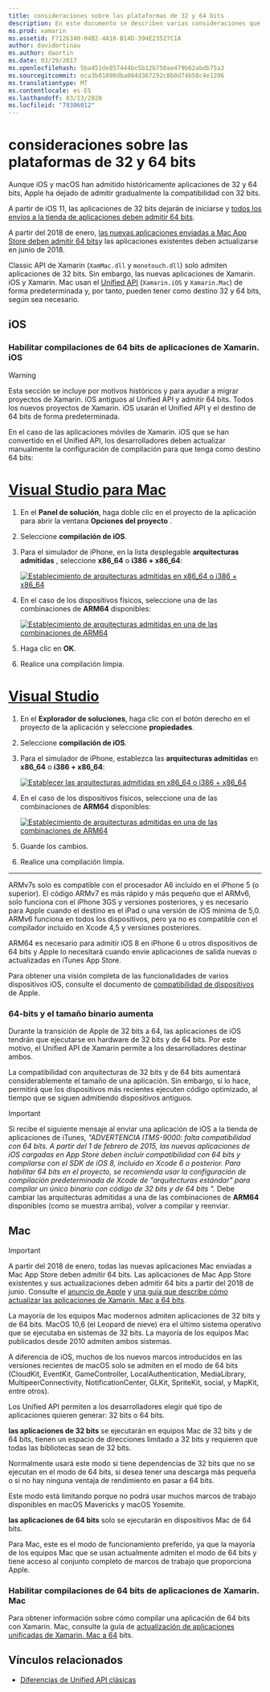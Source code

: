 ```yaml
---
title: consideraciones sobre las plataformas de 32 y 64 bits
description: En este documento se describen varias consideraciones que hay que tener en cuenta al establecer como destino arquitecturas de 32 bits y de 64 bits para una aplicación Xamarin. iOS o Xamarin. Mac.
ms.prod: xamarin
ms.assetid: F7126340-04B2-4A10-B14D-394E23527C1A
author: davidortinau
ms.author: daortin
ms.date: 03/29/2017
ms.openlocfilehash: 5ba451de857444bc5b12b750ae479b62abdb75a3
ms.sourcegitcommit: eca3b01098dba004d367292c8b0d74b58c4e1206
ms.translationtype: MT
ms.contentlocale: es-ES
ms.lasthandoff: 03/13/2020
ms.locfileid: "79306012"
---
```

# <a name="3264-bit-platform-considerations"></a>consideraciones sobre las plataformas de 32 y 64 bits

Aunque iOS y macOS han admitido históricamente aplicaciones de 32 y 64 bits, Apple ha dejado de admitir gradualmente la compatibilidad con 32 bits.

A partir de iOS 11, las aplicaciones de 32 bits dejarán de iniciarse y [todos los envíos a la tienda de aplicaciones deben admitir 64 bits](https://developer.apple.com/news/?id=06282017b).

A partir del 2018 de enero, [las nuevas aplicaciones enviadas a Mac App Store deben admitir 64 bits](https://developer.apple.com/news/?id=06282017a)y las aplicaciones existentes deben actualizarse en junio de 2018.

Classic API de Xamarin (`XamMac.dll` y `monotouch.dll`) solo admiten aplicaciones de 32 bits. Sin embargo, las nuevas aplicaciones de Xamarin. iOS y Xamarin. Mac usan el [Unified API](~/cross-platform/macios/unified/index.md) (`Xamarin.iOS` y `Xamarin.Mac`) de forma predeterminada y, por tanto, pueden tener como destino 32 y 64 bits, según sea necesario.

## <a name="ios"></a>iOS

<a name="enable-64" />

### <a name="enabling-64-bit-builds-of-xamarinios-apps"></a>Habilitar compilaciones de 64 bits de aplicaciones de Xamarin. iOS

> [!WARNING]
> Esta sección se incluye por motivos históricos y para ayudar a migrar proyectos de Xamarin. iOS antiguos al Unified API y admitir 64 bits. Todos los nuevos proyectos de Xamarin. iOS usarán el Unified API y el destino de 64 bits de forma predeterminada.

En el caso de las aplicaciones móviles de Xamarin. iOS que se han convertido en el Unified API, los desarrolladores deben actualizar manualmente la configuración de compilación para que tenga como destino 64 bits:

<!-- markdownlint-disable MD001 -->

# <a name="visual-studio-for-mac"></a>[Visual Studio para Mac](#tab/macos)

1. En el **Panel de solución**, haga doble clic en el proyecto de la aplicación para abrir la ventana **Opciones del proyecto** .
2. Seleccione **compilación de iOS**.
3. Para el simulador de iPhone, en la lista desplegable **arquitecturas admitidas** , seleccione **x86\_64** o **i386 + x86\_64**:

   [![Establecimiento de arquitecturas admitidas en x86\_64 o i386 + x86\_64](Images/Image01.png "Setting Supported architectures to x86\_64 or i386 + x86\_64")](Images/Image01-large.png#lightbox) 

4. En el caso de los dispositivos físicos, seleccione una de las combinaciones de **ARM64** disponibles:

   [![Establecimiento de arquitecturas admitidas en una de las combinaciones de ARM64](Images/Image02.png "Establecimiento de arquitecturas admitidas en una de las combinaciones de ARM64")](Images/Image02-large.png#lightbox)

5. Haga clic en **OK**.
6. Realice una compilación limpia.

# <a name="visual-studio"></a>[Visual Studio](#tab/windows)

1. En el **Explorador de soluciones**, haga clic con el botón derecho en el proyecto de la aplicación y seleccione **propiedades**.
2. Seleccione **compilación de iOS**.
3. Para el simulador de iPhone, establezca las **arquitecturas admitidas** en **x86\_64** o **i386 + x86\_64**: 

   [![Establecer las arquitecturas admitidas en x86_64 o i386 + x86\_64](Images/VS02.png "Setting Supported architectures to x86_64 or i386 + x86\_64")](Images/VS02-large.png#lightbox)

4. En el caso de los dispositivos físicos, seleccione una de las combinaciones de **ARM64** disponibles:
    
   [![Establecimiento de arquitecturas admitidas en una de las combinaciones de ARM64](Images/VS01.png "Establecimiento de arquitecturas admitidas en una de las combinaciones de ARM64")](Images/VS01-large.png#lightbox)

5. Guarde los cambios.
6. Realice una compilación limpia.

-----

ARMv7s solo es compatible con el procesador A6 incluido en el iPhone 5 (o superior). El código ARMv7 es más rápido y más pequeño que el ARMv6, solo funciona con el iPhone 3GS y versiones posteriores, y es necesario para Apple cuando el destino es el iPad o una versión de iOS mínima de 5,0. ARMv6 funciona en todos los dispositivos, pero ya no es compatible con el compilador incluido en Xcode 4,5 y versiones posteriores. 

ARM64 es necesario para admitir iOS 8 en iPhone 6 u otros dispositivos de 64 bits y Apple lo necesitará cuando envíe aplicaciones de salida nuevas o actualizadas en iTunes App Store.

Para obtener una visión completa de las funcionalidades de varios dispositivos iOS, consulte el documento de [compatibilidad de dispositivos](https://developer.apple.com/library/content/documentation/DeviceInformation/Reference/iOSDeviceCompatibility/DeviceCompatibilityMatrix/DeviceCompatibilityMatrix.html) de Apple.

### <a name="64-bit-and-binary-size-increases"></a>64-bits y el tamaño binario aumenta

Durante la transición de Apple de 32 bits a 64, las aplicaciones de iOS tendrán que ejecutarse en hardware de 32 bits y de 64 bits. Por este motivo, el Unified API de Xamarin permite a los desarrolladores destinar ambos.

La compatibilidad con arquitecturas de 32 bits y de 64 bits aumentará considerablemente el tamaño de una aplicación. Sin embargo, si lo hace, permitirá que los dispositivos más recientes ejecuten código optimizado, al tiempo que se siguen admitiendo dispositivos antiguos.

> [!IMPORTANT]
> Si recibe el siguiente mensaje al enviar una aplicación de iOS a la tienda de aplicaciones de iTunes, _"ADVERTENCIA ITMS-9000: falta compatibilidad con 64 bits. A partir del 1 de febrero de 2015, las nuevas aplicaciones de iOS cargadas en App Store deben incluir compatibilidad con 64 bits y compilarse con el SDK de iOS 8, incluido en Xcode 6 o posterior. Para habilitar 64 bits en el proyecto, se recomienda usar la configuración de compilación predeterminada de Xcode de "arquitecturas estándar" para compilar un único binario con código de 32 bits y de 64 bits "._ Debe cambiar las arquitecturas admitidas a una de las combinaciones de **ARM64** disponibles (como se muestra arriba), volver a compilar y reenviar.

## <a name="mac"></a>Mac

> [!IMPORTANT]
> A partir del 2018 de enero, todas las nuevas aplicaciones Mac enviadas a Mac App Store deben admitir 64 bits. Las aplicaciones de Mac App Store existentes y sus actualizaciones deben admitir 64 bits a partir del 2018 de junio. Consulte el [anuncio de Apple](https://developer.apple.com/news/?id=06282017a) y [una guía que describe cómo actualizar las aplicaciones de Xamarin. Mac a 64 bits](~/cross-platform/macios/32-and-64/mac-64-bit.md).

La mayoría de los equipos Mac modernos admiten aplicaciones de 32 bits y de 64 bits.   MacOS 10,6 (el Leopard de nieve) era el último sistema operativo que se ejecutaba en sistemas de 32 bits.   La mayoría de los equipos Mac publicados desde 2010 admiten ambos sistemas.

A diferencia de iOS, muchos de los nuevos marcos introducidos en las versiones recientes de macOS solo se admiten en el modo de 64 bits (CloudKit, EventKit, GameController, LocalAuthentication, MediaLibrary, MultipeerConnectivity, NotificationCenter, GLKit, SpriteKit, social, y MapKit, entre otros).

Los Unified API permiten a los desarrolladores elegir qué tipo de aplicaciones quieren generar: 32 bits o 64 bits.

**las aplicaciones de 32 bits** se ejecutarán en equipos Mac de 32 bits y de 64 bits, tienen un espacio de direcciones limitado a 32 bits y requieren que todas las bibliotecas sean de 32 bits.

Normalmente usará este modo si tiene dependencias de 32 bits que no se ejecutan en el modo de 64 bits, si desea tener una descarga más pequeña o si no hay ninguna ventaja de rendimiento en pasar a 64 bits.

Este modo está limitando porque no podrá usar muchos marcos de trabajo disponibles en macOS Mavericks y macOS Yosemite.

**las aplicaciones de 64 bits** solo se ejecutarán en dispositivos Mac de 64 bits.

Para Mac, este es el modo de funcionamiento preferido, ya que la mayoría de los equipos Mac que se usan actualmente admiten el modo de 64 bits y tiene acceso al conjunto completo de marcos de trabajo que proporciona Apple.

### <a name="enabling-64-bit-builds-of-xamarinmac-apps"></a>Habilitar compilaciones de 64 bits de aplicaciones de Xamarin. Mac

Para obtener información sobre cómo compilar una aplicación de 64 bits con Xamarin. Mac, consulte la guía de [actualización de aplicaciones unificadas de Xamarin. Mac a 64](~/cross-platform/macios/32-and-64/mac-64-bit.md) bits.

## <a name="related-links"></a>Vínculos relacionados

- [Diferencias de Unified API clásicas](https://github.com/xamarin/release-notes-archive/blob/master/release-notes/ios/api_changes/classic-vs-unified-8.6.0/index.md)
